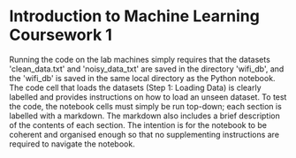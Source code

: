 # Introduction to Machine Learning Coursework 1

Running the code on the lab machines simply requires that the datasets 'clean_data.txt' and 'noisy_data_txt' are saved in the directory 'wifi_db', and the 'wifi_db' is saved in the same local directory as the Python notebook. The code cell that loads the datasets (Step 1: Loading Data) is clearly labelled and provides instructions on how to load an unseen dataset. To test the code, the notebook cells must simply be run top-down; each section is labelled with a markdown. The markdown also includes a brief description of the contents of each section. The intention is for the notebook to be coherent and organised enough so that no supplementing instructions are required to navigate the notebook.

